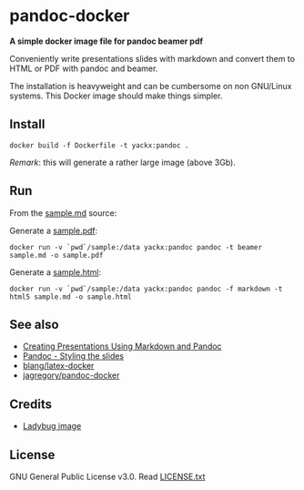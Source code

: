 # pandoc-docker

**A simple docker image file for pandoc beamer pdf**

Conveniently write presentations slides with markdown and convert them to HTML or PDF with pandoc and beamer.

The installation is heavyweight and can be cumbersome on non GNU/Linux systems. This Docker image should make things simpler.

## Install

    docker build -f Dockerfile -t yackx:pandoc .

*Remark*: this will generate a rather large image (above 3Gb).

## Run

From the [sample.md](sample/sample.md) source:

Generate a [sample.pdf](sample/sample.pdf):

    docker run -v `pwd`/sample:/data yackx:pandoc pandoc -t beamer sample.md -o sample.pdf

Generate a [sample.html](sample/sample.html):

    docker run -v `pwd`/sample:/data yackx:pandoc pandoc -f markdown -t html5 sample.md -o sample.html

## See also

* [Creating Presentations Using Markdown and Pandoc](https://www.youtube.com/watch?v=e-HqKSBZOXo)
* [Pandoc - Styling the slides](https://pandoc.org/MANUAL.html#styling-the-slides)
* [blang/latex-docker](https://github.com/blang/latex-docker)
* [jagregory/pandoc-docker](https://github.com/jagregory/pandoc-docker)

## Credits

* [Ladybug image](https://www.freeimages.com/photo/ladybird-1367182)

## License

GNU General Public License v3.0. Read [LICENSE.txt](LICENSE.txt)
